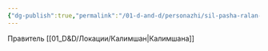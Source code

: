 ```yaml
---
{"dg-publish":true,"permalink":"/01-d-and-d/personazhi/sil-pasha-ralan-el-pesarkal/","created":"2024-11-09T09:06:49.956+03:00","updated":"2024-04-01T23:52:24.965+03:00"}
---
```


Правитель [[01_D&D/Локации/Калимшан\|Калимшана]]
